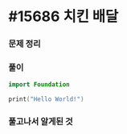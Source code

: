 # #15686 치킨 배달

### 문제 정리



### 풀이



```Swift
import Foundation

print("Hello World!")

```



### 풀고나서 알게된 것
